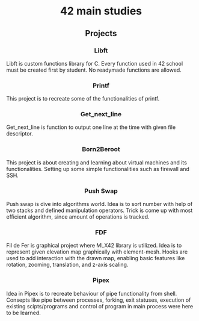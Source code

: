 <h1 align="center">42 main studies</h1>
<h2 align="center">Projects</h2>
<h3 align="center">Libft</h3>
Libft is custom functions library for C. Every function used in 42 school must be created first by student.
No readymade functions are allowed.
<h3 align="center">Printf</h3>
This project is to recreate some of the functionalities of printf.
<h3 align="center">Get_next_line</h3>
Get_next_line is function to output one line at the time with given file descriptor.
<h3 align="center">Born2Beroot</h3>
This project is about creating and learning about virtual machines and its functionalities. Setting up some simple functionalities
such as firewall and SSH.
<h3 align="center">Push Swap</h3>
Push swap is dive into algorithms world. Idea is to sort number with help of two stacks and defined manipulation
operators. Trick is come up with most efficient algorithm, since amount of operations is tracked.
<h3 align="center">FDF</h3>
Fil de Fer is graphical project where MLX42 library is utilized. Idea is to represent given elevation map graphically with element-mesh.
Hooks are used to add interaction with the drawn map, enabling basic features like rotation, zooming, translation, and z-axis scaling.
<h3 align="center">Pipex</h3>
Idea in Pipex is to recreate behaviour of pipe functionality from shell. Consepts like pipe between processes, 
forking, exit statuses, execution of existing scipts/programs and control of program in main process were here to be learned.
